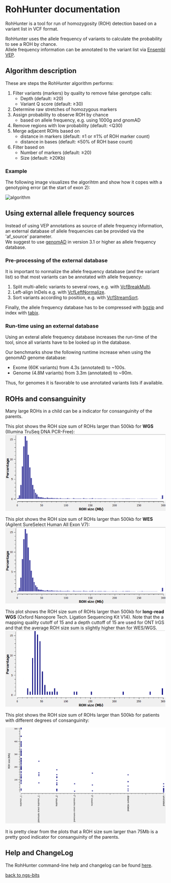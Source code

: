 # RohHunter documentation

RohHunter is a tool for run of homozygosity (ROH) detection based on a variant list in VCF format.

RohHunter uses the allele frequency of variants to calculate the probability to see a ROH by chance.  
Allele frequency information can be annotated to the variant list via [Ensembl VEP](https://www.ensembl.org/info/docs/tools/vep/index.html).

## Algorithm description

These are steps the RohHunter algorithm performs:

1) Filter variants (markers) by quality to remove false genotype calls:  
   - Depth (default: &ge;20)  
   - Variant Q score (default: &ge;30)  
2) Determine raw stretches of homozygous markers
3) Assign probability to observe ROH by chance
   - based on allele frequency, e.g. using 1000g and gnomAD
4) Remove regions with low probability (default: <Q30)
5) Merge adjacent ROHs based on
   - distance in markers (default: &le;1 or &le;1% of ROH marker count) 
   - distance in bases (default: &le;50% of ROH base count)
6) Filter based on 
   - Number of markers (default: &ge;20)
   - Size (default: &ge;20Kb)


### Example

The following image visualizes the algorihtm and show how it copes with a genotyping error (at the start of exon 2):

![algorithm](algorithm.png) 

## Using external allele frequency sources

Instead of using VEP annotations as source of allele frequency information, an external database of allele frequencies can be provided via the 'af_source' parameter.  
We suggest to use [genomAD](https://gnomad.broadinstitute.org/downloads) in version 3.1 or higher as allele frequency database.

### Pre-processing of the external database

It is important to normalize the allele frequency database (and the variant list) so that most variants can be annotated with allele frequency:

1. Split multi-allelic variants to several rows, e.g. with [VcfBreakMulti](../VcfBreakMulti.md).
2. Left-align InDels e.g. with [VcfLeftNormalize](../VcfLeftNormalize.md).
3. Sort variants according to position, e.g. with [VcfStreamSort](../VcfStreamSort.md).

Finally, the allele frequency database has to be compressed with [bgzip](http://www.htslib.org/doc/bgzip.html) and index with [tabix](http://www.htslib.org/doc/tabix.html).

### Run-time using an external database

Using an exteral allele frequency database increases the run-time of the tool, since all variants have to be looked up in the database.

Our benchmarks show the following runtime increase when using the genomAD genome database:

 - Exome (60K variants) from 4.3s (annotated) to ~100s.
 - Genome (4.8M variants) from 3.3m (annotated) to ~90m.

Thus, for genomes it is favorable to use annotated variants lists if available.


## ROHs and consanguinity

Many large ROHs in a child can be a indicator for consanguinity of the parents.  

This plot shows the ROH size sum of ROHs larger than 500kb for **WGS** (Illumina TruSeq DNA PCR-Free):  
![rohs_wes](roh_sum_wes.png) 

This plot shows the ROH size sum of ROHs larger than 500kb for **WES** (Agilent SureSelect Human All Exon V7):  
![rohs_wes](roh_sum_wes.png) 

This plot shows the ROH size sum of ROHs larger than 500kb for **long-read WGS** (Oxford Nanopore Tech. Ligation Sequencing Kit V14).
Note that the a mapping quality cutoff of 15 and a depth cuttoff of 15 are used for ONT lrGS and that the average ROH size sum is slightly higher than for WES/WGS.  
![roh_sum_lrGS](roh_sum_lrGS.png) 

This plot shows  the ROH size sum of ROHs larger than 500kb for patients with different degrees of consanguinity:

![roh_sum_consanguinity](roh_sum_consanguinity.png) 

It is pretty clear from the plots that a ROH size sum larger than 75Mb is a pretty good indicator for consanguinity of the parents.


## Help and ChangeLog

The RohHunter command-line help and changelog can be found [here](../RohHunter.md).

[back to ngs-bits](https://github.com/imgag/ngs-bits)
